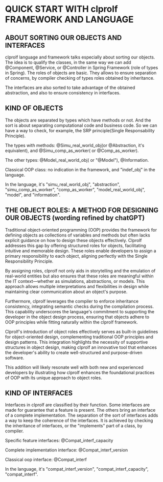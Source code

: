 # QUICK START WITH clprolf FRAMEWORK AND LANGUAGE

## ABOUT SORTING OUR OBJECTS AND INTERFACES

clprolf language and framework talks especially about sorting our objects. The idea is to qualify the classes, in the same way we can add @Component, @Service, or @Controller in Spring Framework (role of types in Spring). The roles of objects are basic. They allows to ensure separation of concerns, by compiler checking of types roles obtained by inheritance.

The interfaces are also sorted to take advantage of the obtained abstraction, and also to ensure consistency in interfaces.

    
## KIND OF OBJECTS

The objects are separated by types which have methods or not. And the sort is about separating computational code and business code. So we can have a way to check, for example, the SRP principle(Single Responsability Principle).

The types with methods: @Simu_real_world_obj(or @Abstraction, it's equivalent), and @Simu_comp_as_worker( or @Comp_as_worker).

The other types: @Model_real_world_obj( or "@Model"), @Information.

Classical OOP class: no indication in the framework, and "indef_obj" in the language.

In the language, it's "simu_real_world_obj", "abstraction", "simu_comp_as_worker", "comp_as_worker", "model_real_world_obj", "model", and "information". 

## THE OBJECT ROLES: A METHOD FOR DESIGNING OUR OBJECTS (wording refined by chatGPT)

Traditional object-oriented programming (OOP) provides the framework for defining objects as collections of variables and methods but often lacks explicit guidance on how to design these objects effectively. Clprolf addresses this gap by offering structured roles for objects, facilitating intuitive and memorable design. These roles enable developers to assign a primary responsibility to each object, aligning perfectly with the Single Responsibility Principle.

By assigning roles, clprolf not only aids in storytelling and the emulation of real-world entities but also ensures that these roles are meaningful within the IT context—whether as simulations, abstractions, or models. This approach allows multiple interpretations and flexibilities in design while maintaining clear communication about an object's purpose.

Furthermore, clprolf leverages the compiler to enforce inheritance consistency, integrating semantic checks during the compilation process. This capability underscores the language's commitment to supporting the developer in the object design process, ensuring that objects adhere to OOP principles while fitting naturally within the clprolf framework.

Clprolf's introduction of object roles effectively serves as built-in guidelines for object-oriented design, complementing traditional OOP principles and design patterns. This integration highlights the necessity of supportive structures in object design, making clprolf an innovative tool that enhances the developer's ability to create well-structured and purpose-driven software.

This addition will likely resonate well with both new and experienced developers by illustrating how clprolf enhances the foundational practices of OOP with its unique approach to object roles.

## KIND OF INTERFACES

Interfaces in clprolf are classified by their function. Some interfaces are made for guarantee that a feature is present. The others bring an interface of a complete implementation. The separation of the sort of interfaces adds a way to keep the coherence of the interfaces. It is achieved by checking the inheritance of interfaces, or the "implements" part of a class, by compiler.

Specific feature interfaces: @Compat_interf_capacity

Complete implementation interface: @Compat_interf_version

Classical oop interface: @Compat_interf

In the language, it's "compat_interf_version", "compat_interf_capacity", "compat_interf".